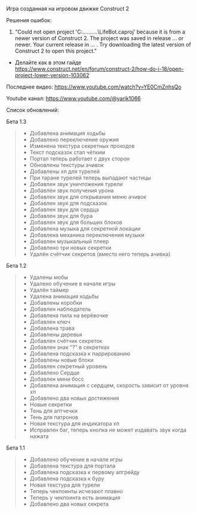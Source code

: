 Игра  созданная на  игровом  движке  Construct 2

Решения ошибок:

1) "Could not open project 'C:\..........\LifeBot.caproj' because it is from a newer version of Construct 2. The project was saved in release ... or newer. Your current release in ... . Try downloading the latest version of Construct 2 to open this project."
- Делайте как в этом гайде 
https://www.construct.net/en/forum/construct-2/how-do-i-18/open-project-lower-version-103062

Последнее видео: https://www.youtube.com/watch?v=YE0CmZnhsQo

Youtube канал: https://www.youtube.com/@yarik1066

Список обновлений:

Бета 1.3

> - Добавлена анимация ходьбы
> - Добавлено переключение оружия
> - Изменена текстура секретных проходов
> - Текст подсказок стал чётким
> - Портал теперь работает с двух сторон
> - Обновлены текстуры ачивок
> - Добавлены хп для турелей
> - При таране турелей теперь выпадают частицы
> - Добавлен звук уничтожения турели
> - Добавлен звук получения урона
> - Добавлен звук для открывания меню ачивок
> - Добавлен звук для подсказок
> - Добавлен звук для сердца
> - Добавлен звук для бура
> - Добавлен звук для больших блоков
> - Добавлена музыка для секретной локации
> - Добавлена механика переключения музыки
> - Добавлен музыкальный плеер
> - Добавлено три новых секретки
> - Удалён счётчик секретов (вместо него теперь ачивка)

Бета 1.2

> - Удалены мобы
> - Удалено обучение в начале игры
> - Удалён таймер
> - Удалена анимация ходьбы
> - Добавлены коробки
> - Добавлен наблюдатель
> - Добавлена пила на верёвочке
> - Добавлен ключ
> - Добавлена трава
> - Добавлены деревья
> - Добавлен счётчик секреток
> - Добавлен знак "?" в секретках
> - Добавлена подсказка к паррированию
> - Добавлены новые блоки
> - Добавлен секретный уровень
> - Добавлено Сердце
> - Добавлен мини босс
> - Добавлена анимация с сердцем, скорость зависит от уровня хп
> - Добавлено два новых достижения
> - Новые секретки
> - Тень для аптчечки
> - Тень для патронов
> - Новая текстура для индикатора хп
> - Исправлен баг, теперь кнопка не может издавать звук когда нажата

Бета 1.1

> - Добавлено обучение в начале игры
> - Добавлена текстура для портала
> - Добавлена подсказка к первому апгрейду
> - Добавлена подсказка к буру
> - Новая текстура для турели
> - Теперь чекпоинты исчезают плавно
> - Теперь у чекпоинта есть анимация
> - Добавлено два новых секрета
